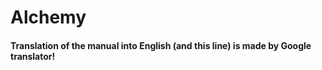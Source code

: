 # Alchemy
#### Translation of the manual into English (and this line) is made by Google translator!
